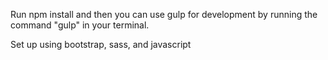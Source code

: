 Run npm install and then you can use gulp for development by running the command "gulp" in your terminal.

Set up using bootstrap, sass, and javascript